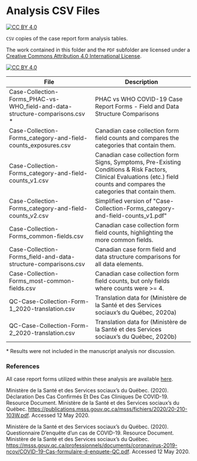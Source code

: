 # Analysis CSV Files
[![CC BY 4.0][cc-by-shield]][cc-by]

`CSV` copies of the case report form analysis tables.

The work contained in this folder and the `PDF` subfolder are licensed under a [Creative Commons Attribution 4.0 International License][cc-by].

[![CC BY 4.0][cc-by-image]][cc-by]

[cc-by]: http://creativecommons.org/licenses/by/4.0/
[cc-by-image]: https://i.creativecommons.org/l/by/4.0/88x31.png
[cc-by-shield]: https://img.shields.io/badge/License-CC%20BY%204.0-lightgrey.svg

| File | Description |
| --- | --- |
| Case-Collection-Forms_PHAC-vs-WHO_field-and-data-structure-comparisons.csv * | PHAC vs WHO COVID-19 Case Report Forms - Field and Data Structure Comparisons |
| Case-Collection-Forms_category-and-field-counts_exposures.csv | Canadian case collection form field counts and compares the categories that contain them. |
| Case-Collection-Forms_category-and-field-counts_v1.csv | Canadian case collection form Signs, Symptoms, Pre-Existing Conditions & Risk Factors, Clinical Evaluations (etc.) field counts and compares the categories that contain them. |
| Case-Collection-Forms_category-and-field-counts_v2.csv | Simplified version of "Case-Collection-Forms_category-and-field-counts_v1.pdf" |
| Case-Collection-Forms_common-fields.csv | Canadian case collection form field counts, highlighting the more common fields. |
| Case-Collection-Forms_field-and-data-structure-comparisons.csv | Canadian case form field and data structure comparisons for all data elements. |
| Case-Collection-Forms_most-common-fields.csv | Canadian case collection form field counts, but only fields where counts were >= 4. |
| QC-Case-Collection-Form-1_2020-translation.csv | Translation data for (Ministère de la Santé et des Services sociaux’s du Québec, 2020a) |
| QC-Case-Collection-Form-2_2020-translation.csv | Translation data for (Ministère de la Santé et des Services sociaux’s du Québec, 2020b) |

\* Results were not included in the manuscript analysis nor discussion.

### References

All case report forms utilized within these analysis are available [here](https://github.com/cmrn-rhi/covid19-crf-analysis/tree/main/Case%20Collection%20Forms).

Ministère de la Santé et des Services sociaux’s du Québec. (2020). Déclaration Des Cas Confirmés Et Des Cas Cliniques De COVID-19. Resource Document. Ministère de la Santé et des Services sociaux’s du Québec. https://publications.msss.gouv.qc.ca/msss/fichiers/2020/20-210-103W.pdf. Accessed 12 May 2020.

Ministère de la Santé et des Services sociaux’s du Québec. (2020). Questionnaire D’enquête d’un cas de COVID-19. Resource Document. Ministère de la Santé et des Services sociaux’s du Québec. https://msss.gouv.qc.ca/professionnels/documents/coronavirus-2019-ncov/COVID-19-Cas-formulaire-d-enquete-QC.pdf. Accessed 12 May 2020.
